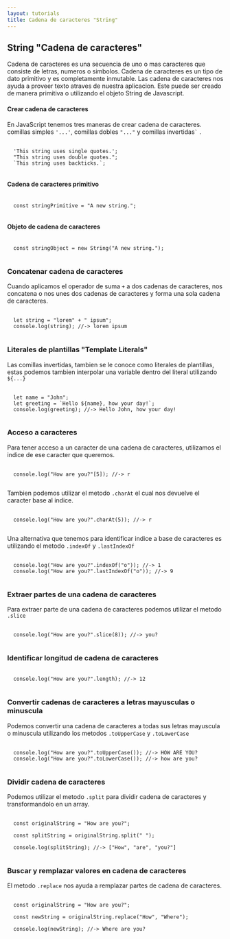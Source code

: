 ```yaml
---
layout: tutorials
title: Cadena de caracteres "String"
---
```

<h2 class="tutorials-content__sub-title">String "Cadena de caracteres"</h2>

<p class="tutorials-content__text">Cadena de caracteres es una secuencia de uno o mas caracteres que consiste de letras, numeros o simbolos. Cadena de caracteres es un tipo de dato primitivo y es completamente inmutable. Las cadena de caracteres nos ayuda a proveer texto atraves de nuestra aplicacion. Este puede ser creado de manera primitiva o utilizando el objeto String de Javascript.</p>

<h4 class="tutorials-content__sub-title">Crear cadena de caracteres</h4>

<p class="tutorials-content__text">En JavaScript tenemos tres maneras de crear cadena de caracteres. comillas simples <code class="tutorials__code">'...'</code>, comillas dobles <code class="tutorials__code">"..."</code> y comillas invertidas<code class="tutorials__code">`</code> .</p>

<pre>
  <code class="language-javascript">
  'This string uses single quotes.';
  "This string uses double quotes.";
  `This string uses backticks.`;
  </code>
</pre>

<h4 class="tutorials-content__sub-title">Cadena de caracteres primitivo</h4>

<pre>
  <code class="language-javascript">
  const stringPrimitive = "A new string.";
  </code>
</pre>

<h4 class="tutorials-content__sub-title">Objeto de cadena de caracteres</h4>

<pre>
  <code class="language-javascript">
  const stringObject = new String("A new string.");
  </code>
</pre>

<h3 class="tutorials-content__sub-title">Concatenar cadena de caracteres</h3>

<p class="tutorials-content__text">Cuando aplicamos el operador de suma <code class="tutorials__code">+</code> a dos cadenas de caracteres, nos concatena o nos unes dos cadenas de caracteres y forma una sola cadena de caracteres.</p>

<pre>
  <code class="language-javascript">
  let string = "lorem" + " ipsum";
  console.log(string); //-> lorem ipsum
  </code>
</pre>

<h3 class="tutorials-content__sub-title">Literales de plantillas "Template Literals"</h3>

<p class="tutorials-content__text">Las comillas invertidas, tambien se le conoce como literales de plantillas, estas podemos tambien interpolar una variable dentro del literal utilizando <code class="tutorials__code">${...}</code></p>

<pre>
  <code class="language-javascript">
  let name = "John";
  let greeting = `Hello ${name}, how your day!`;
  console.log(greeting); //-> Hello John, how your day!
  </code>
</pre>

<h3 class="tutorials-content__sub-title">Acceso a caracteres</h3>

<p class="tutorials-content__text">Para tener acceso a un caracter de una cadena de caracteres, utilizamos el indice de ese caracter que queremos.</p>

<pre>
  <code class="language-javascript">
  console.log("How are you?"[5]); //-> r
  </code>
</pre>

<p class="tutorials-content__text">Tambien podemos utilizar el metodo <code class="tutorials__code">.charAt</code> el cual nos devuelve el caracter base al indice.</p>

<pre>
  <code class="language-javascript">
  console.log("How are you?".charAt(5)); //-> r
  </code>
</pre>

<p class="tutorials-content__text">Una alternativa que tenemos para identificar indice a base de caracteres es utilizando el metodo <code class="tutorials__code">.indexOf</code> y <code class="tutorials__code">.lastIndexOf</code></p>

<pre>
  <code class="language-javascript">
  console.log("How are you?".indexOf("o")); //-> 1
  console.log("How are you?".lastIndexOf("o")); //-> 9
  </code>
</pre>

<h3 class="tutorials-content__sub-title">Extraer partes de una cadena de caracteres</h3>

<p class="tutorials-content__text">Para extraer parte de una cadena de caracteres podemos utilizar el metodo <code class="tutorials__code">.slice</code></p>

<pre>
  <code class="language-javascript">
  console.log("How are you?".slice(8)); //-> you?
  </code>
</pre>

<h3 class="tutorials-content__sub-title">Identificar longitud de cadena de caracteres</h3>

<pre>
  <code class="language-javascript">
  console.log("How are you?".length); //-> 12
  </code>
</pre>

<h3 class="tutorials-content__sub-title">Convertir cadenas de caracteres a letras mayusculas o minuscula</h3>

<p class="tutorials-content__text">Podemos convertir una cadena de caracteres a todas sus letras mayuscula o minuscula utilizando los metodos <code class="tutorials__code">.toUpperCase</code> y <code class="tutorials__code">.toLowerCase</code></p>

<pre>
  <code class="language-javascript">
  console.log("How are you?".toUpperCase()); //-> HOW ARE YOU?
  console.log("How are you?".toLowerCase()); //-> how are you?
  </code>
</pre>

<h3 class="tutorials-content__sub-title">Dividir cadena de caracteres</h3>

<p class="tutorials-content__text">Podemos utilizar el metodo <code class="tutorials__code">.split</code> para dividir cadena de caracteres y transformandolo en un array.</p>

<pre>
  <code class="language-javascript">
  const originalString = "How are you?";

  const splitString = originalString.split(" ");

  console.log(splitString); //-> ["How", "are", "you?"]
  </code>
</pre>

<h3 class="tutorials-content__sub-title">Buscar y remplazar valores en cadena de caracteres</h3>

<p class="tutorials-content__text">El metodo <code class="tutorials__code">.replace</code> nos ayuda a remplazar partes de cadena de caracteres.</p>

<pre>
  <code class="language-javascript">
  const originalString = "How are you?";

  const newString = originalString.replace("How", "Where");

  console.log(newString); //-> Where are you?
  </code>
</pre>
